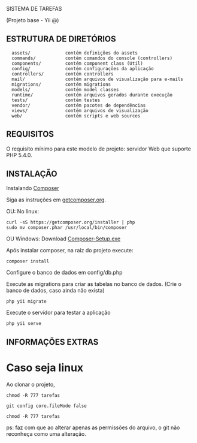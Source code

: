 SISTEMA DE TAREFAS

(Projeto base - Yii @)

ESTRUTURA DE DIRETÓRIOS
-------------------

      assets/             contém definições do assets
      commands/           contém comandos do console (controllers)
      components/         contém component class (Util)
      config/             contém configurações da aplicação
      controllers/        contém controllers
      mail/               contém arquivos de visualização para e-mails
      migrations/         contém migrations
      models/             contém model classes
      runtime/            contém arquivos gerados durante execução
      tests/              contém testes
      vendor/             contém pacotes de dependências
      views/              contém arquivos de visualização
      web/                contém scripts e web sources


REQUISITOS
------------

O requisito mínimo para este modelo de projeto: servidor Web que suporte PHP 5.4.0.

INSTALAÇÃO
------------

Instalando [Composer](http://getcomposer.org/)

Siga as instruções em [getcomposer.org](http://getcomposer.org/doc/00-intro.md#installation-nix).

OU: No linux:
```
curl -sS https://getcomposer.org/installer | php
sudo mv composer.phar /usr/local/bin/composer
```
OU Windows:
Download [Composer-Setup.exe](https://getcomposer.org/Composer-Setup.exe)

Após instalar composer, na raiz do projeto execute:

~~~
composer install
~~~

Configure o banco de dados em config/db.php

Execute as migrations para criar as tabelas no banco de dados. (Crie o banco de dados, caso ainda não exista)
~~~
php yii migrate
~~~

Execute o servidor para testar a aplicação

~~~
php yii serve
~~~

INFORMAÇÕES EXTRAS
------------

# Caso seja linux #

Ao clonar o projeto,

```
chmod -R 777 tarefas
```

```
git config core.fileMode false
```

```
chmod -R 777 tarefas
```

ps: faz com que ao alterar apenas as permissões do arquivo, o git não reconheça como uma alteração.